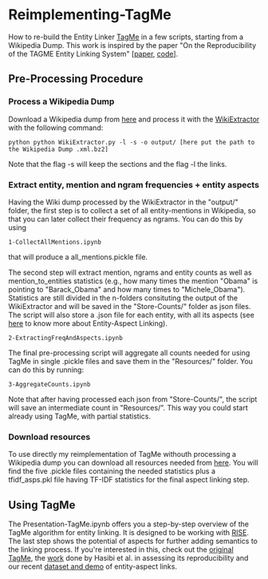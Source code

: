 # Reimplementing-TagMe
How to re-build the Entity Linker [TagMe](http://pages.di.unipi.it/ferragina/cikm2010.pdf) in a few scripts, starting from a Wikipedia Dump. This work is inspired by the paper "On the Reproducibility of the TAGME Entity Linking System" [[paper](http://hasibi.com/files/ecir2016-tagme.pdf), [code](https://github.com/hasibi/TAGME-Reproducibility)].

## Pre-Processing Procedure

### Process a Wikipedia Dump

Download a Wikipedia dump from [here](https://dumps.wikimedia.org/enwiki/) and process it with the [WikiExtractor](http://medialab.di.unipi.it/wiki/Wikipedia_Extractor) with the following command:

```
python python WikiExtractor.py -l -s -o output/ [here put the path to the Wikipedia Dump .xml.bz2]
```
Note that the flag -s will keep the sections and the flag -l the links.

### Extract entity, mention and ngram frequencies + entity aspects

Having the Wiki dump processed by the WikiExtractor in the "output/" folder, the first step is to collect a set of all entity-mentions in Wikipedia, so that you can later collect their frequency as ngrams. You can do this by using 
```
1-CollectAllMentions.ipynb 
```
that will produce a all_mentions.pickle file.

The second step will extract mention, ngrams and entity counts as well as mention_to_entities statistics (e.g., how many times the mention "Obama" is pointing to "Barack_Obama" and how many times to "Michele_Obama"). Statistics are still divided in the n-folders consituting the output of the WikiExtractor and will be saved in the "Store-Counts/" folder as json files. The script will also store a .json file for each entity, with all its aspects (see [here](https://madoc.bib.uni-mannheim.de/49596/1/EAL.pdf) to know more about Entity-Aspect Linking). 
```
2-ExtractingFreqAndAspects.ipynb
```

The final pre-processing script will aggregate all counts needed for using TagMe in single .pickle files and save them in the "Resources/" folder. You can do this by running:
```
3-AggregateCounts.ipynb
```
Note that after having processed each json from "Store-Counts/", the script will save an intermediate count in "Resources/". This way you could start already using TagMe, with partial statistics.

### Download resources

To use directly my reimplementation of TagMe withouth processing a Wikipedia dump you can download all resources needed from [here](https://drive.google.com/open?id=1lcq0PRRq8o_G-L-pQrV7GG-Btn-xPFlr). You will find the five .pickle files containing the needed statistics plus a tfidf_asps.pkl file having TF-IDF statistics for the final aspect linking step.

## Using TagMe

The Presentation-TagMe.ipynb offers you a step-by-step overview of the TagMe algorithm for entity linking. It is designed to be working with [RISE](https://github.com/damianavila/RISE). The last step shows the potential of aspects for further adding semantics to the linking process. If you're interested in this, check out the [original TagMe](https://tagme.d4science.org/tagme/), the [work](http://hasibi.com/files/ecir2016-tagme.pdf) done by Hasibi et al. in assessing its reproducibility and our recent [dataset and demo](https://federiconanni.com/eal-d/) of entity-aspect links.
